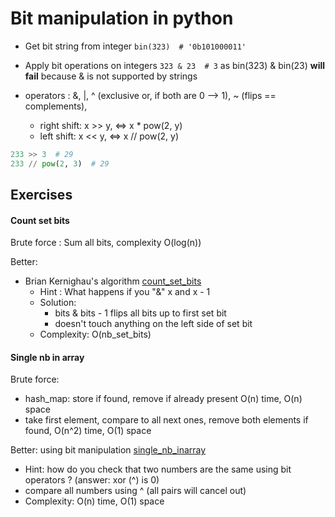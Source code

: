 # Bit manipulation in python

- Get bit string from integer `bin(323)  # '0b101000011'`
- Apply bit operations on integers `323 & 23  # 3` as bin(323) & bin(23) **will fail** because & is not supported by strings
- operators : &, |, ^ (exclusive or, if both are 0 --> 1), ~ (flips == complements),

  - right shift: x >> y, <=> x * pow(2, y)
  - left shift: x << y, <=> x // pow(2, y)
  
```python
233 >> 3  # 29
233 // pow(2, 3)  # 29
```
 
## Exercises

#### Count set bits


Brute force : Sum all bits, complexity O(log(n))

Better: 
- Brian Kernighau's algorithm [count_set_bits](count_set_bits.py)
  - Hint : What happens if you "&" x and x - 1
  - Solution: 
    - bits & bits - 1 flips all bits up to first set bit
    - doesn't touch anything on the left side of set bit
  - Complexity: O(nb_set_bits)

#### Single nb in array

Brute force:
  - hash_map: store if found, remove if already present O(n) time, O(n) space
  - take first element, compare to all next ones, remove both elements if found, O(n^2) time, O(1) space

Better: using bit manipulation [single_nb_inarray](single_nb_inarray.py)
   - Hint: how do you check that two numbers are the same using bit operators ? (answer: xor (^) is 0) 
   - compare all numbers using ^ (all pairs will cancel out)
   - Complexity: O(n) time, O(1) space
  

